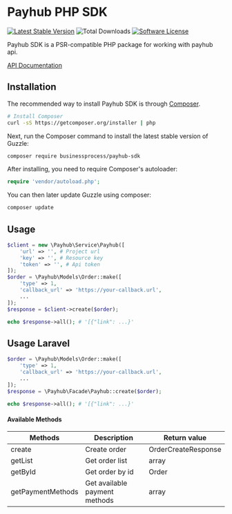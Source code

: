 Payhub PHP SDK
=============================

[![Latest Stable Version](https://poser.pugx.org/businessprocess/payhub-sdk/v/stable)](https://packagist.org/packages/businessprocess/payhub-sdk)
![Total Downloads](https://poser.pugx.org/businessprocess/payhub-sdk/downloads)
[![Software License](https://img.shields.io/badge/license-MIT-brightgreen.svg?style=flat-square)](LICENSE)

Payhub SDK is a PSR-compatible PHP package for working with payhub api.

[API Documentation](https://payhub.ooo.ua/api/api-docs/)


## Installation
The recommended way to install Payhub SDK is through
[Composer](http://getcomposer.org).

```bash
# Install Composer
curl -sS https://getcomposer.org/installer | php
```

Next, run the Composer command to install the latest stable version of Guzzle:

```bash
composer require businessprocess/payhub-sdk
```

After installing, you need to require Composer's autoloader:

```php
require 'vendor/autoload.php';
```

You can then later update Guzzle using composer:

 ```bash
composer update
 ```

## Usage

```php
$client = new \Payhub\Service\Payhub([
    'url' => '', # Project url
    'key' => '', # Resource key
    'token' => '', # Api token
]);
$order = \Payhub\Models\Order::make([
    'type' => 1,
    'callback_url' => 'https://your-callback.url',
    ...
]);
$response = $client->create($order);

echo $response->all(); # '[{"link": ...}'
```

## Usage Laravel

```php
$order = \Payhub\Models\Order::make([
    'type' => 1,
    'callback_url' => 'https://your-callback.url',
    ...
]);
$response = \Payhub\Facade\Payhub::create($order);

echo $response->all(); # '[{"link": ...}'
```

#### Available Methods

| Methods           | Description                   | Return value        | 
|-------------------|-------------------------------|---------------------|
| create            | Create order                  | OrderCreateResponse |
| getList           | Get order list                | array               |
| getById           | Get order by id               | Order               |
| getPaymentMethods | Get available payment methods | array               |
